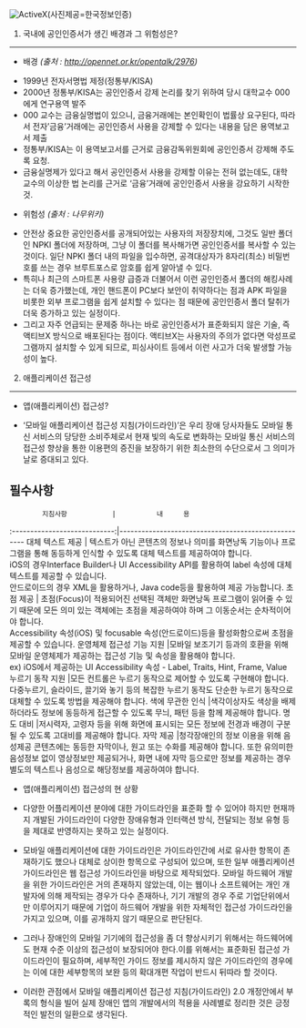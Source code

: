 ![ActiveX](http://newsmanager2.etomato.com/userfiles/image/%EB%A5%98%EC%84%9D/GONGININ.jpg)(사진제공=한국정보인증)

1. 국내에 공인인증서가 생긴 배경과 그 위험성은?
---
- 배경 _(출처 : http://opennet.or.kr/opentalk/2976)_
 * 1999년 전자서명법 제정(정통부/KISA)
 * 2000년 정통부/KISA는 공인인증서 강제 논리를 찾기 위하여 당시 대학교수 000에게 연구용역 발주
 * 000 교수는 금융실명법이 있으니, 금융거래에는 본인확인이 법률상 요구된다, 따라서 전자’금융’거래에는 공인인증서 사용을 강제할 수 있다는 내용을 담은 용역보고서 제출
 * 정통부/KISA는 이 용역보고서를 근거로 금융감독위원회에 공인인증서 강제해 주도록 요청.
 * 금융실명제가 있다고 해서 공인인증서 사용을 강제할 이유는 전혀 없는데도, 대학 교수의 이상한 법 논리를 근거로 ‘금융’거래에 공인인증서 사용을 강요하기 시작한 것.  

- 위험성 _(출처 : 나무위키)_
 * 안전상 중요한 공인인증서를 공개되어있는 사용자의 저장장치에, 그것도 일반 폴더인 NPKI 폴더에 저장하며, 그냥 이 폴더를 복사해가면 공인인증서를 복사할 수 있는 것이다. 일단 NPKI 폴더 내의 파일을 입수하면, 공격대상자가 8자리(최소) 비밀번호를 쓰는 경우 브루트포스로 암호를 쉽게 알아낼 수 있다.
 * 특히나 최근의 스마트폰 사용량 급증과 더불어서 이런 공인인증서 폴더의 해킹사례는 더욱 증가했는데, 개인 핸드폰이 PC보다 보안이 취약하다는 점과 APK 파일을 비롯한 외부 프로그램을 쉽게 설치할 수 있다는 점 때문에 공인인증서 폴더 탈취가 더욱 증가하고 있는 실정이다.
 * 그리고 자주 언급되는 문제중 하나는 바로 공인인증서가 표준화되지 않은 기술, 즉 액티브X 방식으로 배포된다는 점이다. 액티브X는 사용자의 주의가 없다면 악성프로그램까지 설치할 수 있게 되므로, 피싱사이트 등에서 이런 사고가 더욱 발생할 가능성이 높다.
 
2. 애플리케이션 접근성
----
- 앱(애플리케이션) 접근성?
 * ‘모바일 애플리케이션 접근성 지침(가이드라인)’은 우리 장애 당사자들도 모바일 통신 서비스의 당당한 소비주체로서 현재 빛의 속도로 변화하는 모바일 통신 서비스의 접근성 향상을 통한 이용편의 증진을 보장하기 위한 최소한의 수단으로서 그 의미가 날로 증대되고 있다.

## 필수사항  

            지침사항           |          내     용                                         
:----------------------------:|----------------------------------------------------
      대체 텍스트 제공           | 텍스트가 아닌 콘텐츠의 정보나 의미를 화면낭독 기능이나 프로그램을 통해 동등하게 인식할 수 있도록 대체 텍스트를 제공하여야 합니다.<br>iOS의 경우Interface Builder나 UI Accessibility API를 활용하여 label 속성에 대체텍스트를 제공할 수 있습니다.<br> 안드로이드의 경우 XML을 활용하거나, Java code등을 활용하여 제공 가능합니다.
 초점 제공 | 초점(Focus)이 적용되어진 선택된 객체만 화면낭독 프로그램이 읽어줄 수 있기 때문에 모든 의미 있는 객체에는 초점을 제공하여야 하며 그 이동순서는 순차적이어야 합니다.<br> Accessibility 속성(iOS) 및 focusable 속성(안드로이드)등을 활성화함으로써 초점을 제공할 수 있습니다.
운영체제 접근성 기능 지원 |모바일 보조기기 등과의 호환을 위해 모바일 운영체제가 제공하는 접근성 기능 및 속성을 활용해야 합니다.<br>ex) iOS에서 제공하는 UI Accessibility 속성 - Label, Traits, Hint, Frame, Value
 누르기 동작 지원 |모든 컨트롤은 누르기 동작으로 제어할 수 있도록 구현해야 합니다.<br> 다중누르기, 슬라이드, 끌기와 놓기 등의 복잡한 누르기 동작도 단순한 누르기 동작으로 대체할 수 있도록 방법을 제공해야 합니다.
 색에 무관한 인식 |색각이상자도 색상을 배제하더라도 정보에 동등하게 접근할 수 있도록 무늬, 패턴 등을 함께 제공해야 합니다.
 명도 대비 |저시력자, 고령자 등을 위해 화면에 표시되는 모든 정보에 전경과 배경이 구분될 수 있도록 고대비를 제공해야 합니다.
 자막 제공 |청각장애인의 정보 이용을 위해 음성제공 콘텐츠에는 동등한 자막이나, 원고 또는 수화를 제공해야 합니다. 또한 유의미한 음성정보 없이 영상정보만 제공되거나, 화면 내에 자막 등으로만 정보를 제공하는 경우 별도의 텍스트나 음성으로 해당정보를 제공하여야 합니다.

- 앱(애플리케이션) 접근성의 현 상황  
 * 다양한 어플리케이션 분야에 대한 가이드라인을 표준화 할 수 있어야 하지만 현재까지 개발된 가이드라인이 다양한 장애유형과 인터랙션 방식, 전달되는 정보 유형 등을 제대로 반영하지는 못하고 있는 실정이다.
 * 모바일 애플리케이션에 대한 가이드라인은 가이드라인간에 서로 유사한 항목이 존재하기도 했으나 대체로 상이한 항목으로 구성되어 있으며, 또한 일부 애플리케이션 가이드라인은 웹 접근성 가이드라인을 바탕으로 제작되었다.
 모바일 하드웨어 개발을 위한 가이드라인은 거의 존재하지 않았는데, 이는 웹이나 소프트웨어는 개인 개발자에 의해 제작되는 경우가 다수 존재하나, 기기 개발의 경우 주로 기업단위에서만 이루어지기 때문에 기업이 하드웨어 개발을 위한 자체적인 접근성 가이드라인을 가지고 있으며, 이를 공개하지 않기 때문으로 판단된다. 

 * 그러나 장애인의 모바일 기기에의 접근성을 좀 더 향상시키기 위해서는 하드웨어에도 현재 수준 이상의 접근성이 보장되어야 한다.이를 위해서는 표준화된 접근성 가이드라인이 필요하며, 세부적인 가이드 정보를 제시하지 않은 가이드라인의 경우에는 이에 대한 세부항목의 보완 등의 확대개편 작업이 반드시 뒤따라 할 것이다. 

 * 이러한 관점에서 모바일 애플리케이션 접근성 지침(가이드라인) 2.0 개정안에서 부록의 형식을 빌어 실제 장애인 앱의 개발에서의 적용을 사례별로 정리한 것은 긍정적인 발전의 일환으로 생각된다.

